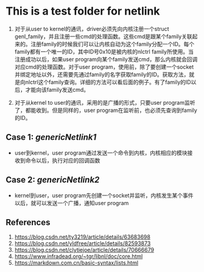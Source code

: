 # **This is a test folder for netlink**
1. 对于从user to kernel的通讯，driver必须先向内核注册一个struct genl_family，并且注册一些cmd的处理函数。这些cmd是跟某个family关联起来的。注册family的时候我们可以让内核自动为这个family分配一个ID。每个family都有一个唯一的ID，其中ID号0x10是被内核的nlctrl family所使用。当注册成功以后，如果user program向某个family发送cmd，那么内核就会回调对应cmd的处理函数。对于user program，使用前，除了要创建一个socket并绑定地址以外，还需要先通过family的名字获取family的ID。获取方法，就是向nlctrl这个family查询。详细的方法可以看后面的例子。有了family的ID以后，才能向该family发送cmd。

2. 对于从kernel to user的通讯，采用的是广播的形式，只要user program监听了，都能收到。但是同样的，user program在监听前，也必须先查询到family的ID。

## **Case 1**: *genericNetlink1*
- user到kernel，user program通过发送一个命令到内核，内核相应的模块接收到命令以后，执行对应的回调函数

## **Case 2**: *genericNetlink2*
- kernel到user，user program先创建一个socket并监听，内核发生某个事件以后，就可以发送一个广播，通知user program


## **References**
1. https://blog.csdn.net/ty3219/article/details/63683698
1. https://blog.csdn.net/yldfree/article/details/82593873
1. https://blog.csdn.net/clytiejoe/article/details/70666679
1. https://www.infradead.org/~tgr/libnl/doc/core.html
1. https://markdown.com.cn/basic-syntax/lists.html
